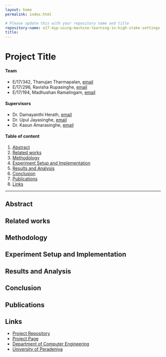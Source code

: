 ```yaml
---
layout: home
permalink: index.html

# Please update this with your repository name and title
repository-name: e17-4yp-using-machine-learning-in-high-stake-settings
title:
---
```


[comment]: # "This is the standard layout for the project, but you can clean this and use your own template"

# Project Title

#### Team

- E/17/342, Thanujan Tharmapalan, [email](mailto:e17342@eng.pdn.ac.lk)
- E/17/296, Ravisha Rupasinghe, [email](mailto:e17296@eng.pdn.ac.lk)
- E/17/194, Madhushan Ramalingam, [email](mailto:e17194@eng.pdn.ac.lk)

#### Supervisors

- Dr. Damayanthi Herath, [email](mailto:damayanthiherath@eng.pdn.ac.lk)
- Dr. Upul Jayasinghe, [email](mailto:upuljm@eng.pdn.ac.lk)
- Dr. Kasun Amarasinghe, [email](mailto:amarasinghek@cmu.edu)

#### Table of content

1. [Abstract](#abstract)
2. [Related works](#related-works)
3. [Methodology](#methodology)
4. [Experiment Setup and Implementation](#experiment-setup-and-implementation)
5. [Results and Analysis](#results-and-analysis)
6. [Conclusion](#conclusion)
7. [Publications](#publications)
8. [Links](#links)

---

## Abstract

## Related works

## Methodology

## Experiment Setup and Implementation

## Results and Analysis

## Conclusion

## Publications
[//]: # "Note: Uncomment each once you uploaded the files to the repository"

<!-- 1. [Semester 7 report](./) -->
<!-- 2. [Semester 7 slides](./) -->
<!-- 3. [Semester 8 report](./) -->
<!-- 4. [Semester 8 slides](./) -->
<!-- 5. Author 1, Author 2 and Author 3 "Research paper title" (2021). [PDF](./). -->


## Links

[//]: # ( NOTE: EDIT THIS LINKS WITH YOUR REPO DETAILS )

- [Project Repository](https://github.com/cepdnaclk/e17-4yp-using-machine-learning-in-high-stake-settings)
- [Project Page](https://cepdnaclk.github.io/e17-4yp-using-machine-learning-in-high-stake-settings)
- [Department of Computer Engineering](http://www.ce.pdn.ac.lk/)
- [University of Peradeniya](https://eng.pdn.ac.lk/)

[//]: # "Please refer this to learn more about Markdown syntax"
[//]: # "https://github.com/adam-p/markdown-here/wiki/Markdown-Cheatsheet"
